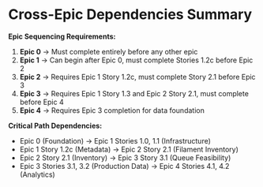 # Cross-Epic Dependencies Summary

**Epic Sequencing Requirements:**
1. **Epic 0** → Must complete entirely before any other epic
2. **Epic 1** → Can begin after Epic 0, must complete Stories 1.2c before Epic 2
3. **Epic 2** → Requires Epic 1 Story 1.2c, must complete Story 2.1 before Epic 3
4. **Epic 3** → Requires Epic 1 Story 1.3 and Epic 2 Story 2.1, must complete before Epic 4
5. **Epic 4** → Requires Epic 3 completion for data foundation

**Critical Path Dependencies:**
- Epic 0 (Foundation) → Epic 1 Stories 1.0, 1.1 (Infrastructure)
- Epic 1 Story 1.2c (Metadata) → Epic 2 Story 2.1 (Filament Inventory)
- Epic 2 Story 2.1 (Inventory) → Epic 3 Story 3.1 (Queue Feasibility)
- Epic 3 Stories 3.1, 3.2 (Production Data) → Epic 4 Stories 4.1, 4.2 (Analytics)
